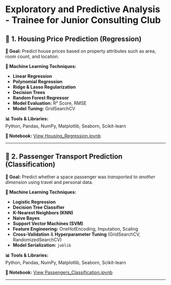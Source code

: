 # Exploratory and Predictive Analysis - Trainee for Junior Consulting Club



## 📘 1. Housing Price Prediction (Regression)

**🎯 Goal:** Predict house prices based on property attributes such as area, room count, and location.

**🧠 Machine Learning Techniques:**
- **Linear Regression**
- **Polynomial Regression**
- **Ridge & Lasso Regularization**
- **Decision Trees**
- **Random Forest Regressor**
- **Model Evaluation:** R² Score, RMSE
- **Model Tuning:** GridSearchCV

**📊 Tools & Libraries:**  
Python, Pandas, NumPy, Matplotlib, Seaborn, Scikit-learn

**📁 Notebook:** [View Housing_Regression.ipynb](./Housing_Regression.ipynb)

---

## 🚀 2. Passenger Transport Prediction (Classification)

**🎯 Goal:** Predict whether a space passenger was *transported to another dimension* using travel and personal data.

**🧠 Machine Learning Techniques:**
- **Logistic Regression**
- **Decision Tree Classifier**
- **K-Nearest Neighbors (KNN)**
- **Naive Bayes**
- **Support Vector Machines (SVM)**
- **Feature Engineering:** OneHotEncoding, Imputation, Scaling
- **Cross-Validation** & **Hyperparameter Tuning** (GridSearchCV, RandomizedSearchCV)
- **Model Serialization:** `joblib`

**📊 Tools & Libraries:**  
Python, Pandas, NumPy, Matplotlib, Seaborn, Scikit-learn

**📁 Notebook:** [View Passengers_Classification.ipynb](./Passengers_Classification.ipynb)

---
